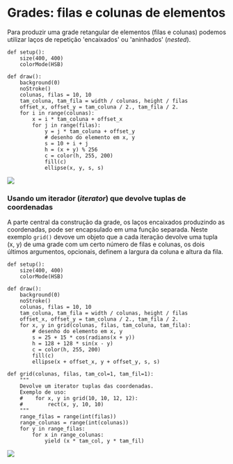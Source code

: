 # Grades: filas e colunas de elementos

Para produzir uma grade retangular de elementos (filas e colunas) podemos utilizar laços de repetição 'encaixados' ou 'aninhados' (*nested*).

```pyde
def setup():  
    size(400, 400)
    colorMode(HSB)

def draw():
    background(0)
    noStroke()
    colunas, filas = 10, 10    
    tam_coluna, tam_fila = width / colunas, height / filas
    offset_x, offset_y = tam_coluna / 2., tam_fila / 2. 
    for i in range(colunas):
        x = i * tam_coluna + offset_x
        for j in range(filas):
            y = j * tam_coluna + offset_y
            # desenho do elemento em x, y
            s = 10 + i + j
            h = (x + y) % 256
            c = color(h, 255, 200)
            fill(c)
            ellipse(x, y, s, s)
```
![](https://github.com/villares/material-aulas/blob/master/Processing-Python/assets/sketch_2020_04_12b.png?raw=true)

### Usando um iterador (*iterator*) que devolve tuplas de coordenadas

A parte central da construção da grade, os laços encaixados produzindo as coordenadas, pode ser encapsulado em uma função separada. Neste exemplo `grid()` devove um objeto que a cada iteração devolve uma tupla (x, y) de uma grade com um certo número de filas e colunas, os dois últimos argumentos, opcionais, definem a largura da coluna e altura da fila.

```pyde
def setup():  
    size(400, 400)
    colorMode(HSB)

def draw():
    background(0)
    noStroke()
    colunas, filas = 10, 10    
    tam_coluna, tam_fila = width / colunas, height / filas
    offset_x, offset_y = tam_coluna / 2., tam_fila / 2. 
    for x, y in grid(colunas, filas, tam_coluna, tam_fila):
        # desenho do elemento em x, y
        s = 25 + 15 * cos(radians(x + y))
        h = 128 + 128 * sin(x - y)
        c = color(h, 255, 200)
        fill(c)
        ellipse(x + offset_x, y + offset_y, s, s)

def grid(colunas, filas, tam_col=1, tam_fil=1):
    """
    Devolve um iterator tuplas das coordenadas.
    Exemplo de uso:
    #    for x, y in grid(10, 10, 12, 12):
    #        rect(x, y, 10, 10)
    """
    range_filas = range(int(filas))
    range_colunas = range(int(colunas))
    for y in range_filas:
        for x in range_colunas:
            yield (x * tam_col, y * tam_fil)
```
![](https://github.com/villares/material-aulas/blob/master/Processing-Python/assets/sketch_2020_04_12a.png?raw=true)
